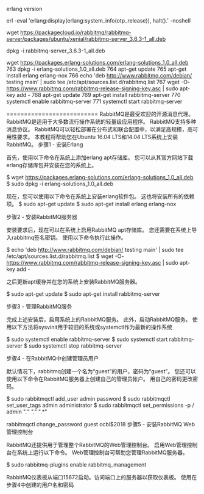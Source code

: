 erlang version

erl -eval 'erlang:display(erlang:system_info(otp_release)), halt().'  -noshell


wget https://packagecloud.io/rabbitmq/rabbitmq-server/packages/ubuntu/xenial/rabbitmq-server_3.6.3-1_all.deb

dpkg -i rabbitmq-server_3.6.3-1_all.deb

wget https://packages.erlang-solutions.com/erlang-solutions_1.0_all.deb
  763  dpkg -i erlang-solutions_1.0_all.deb
  764  apt-get update
  765  apt-get install erlang erlang-nox
  766  echo 'deb http://www.rabbitmq.com/debian/ testing main' | sudo tee /etc/apt/sources.list.d/rabbitmq.list
  767  wget -O- https://www.rabbitmq.com/rabbitmq-release-signing-key.asc | sudo apt-key add -
  768  apt-get update
  769  apt-get install rabbitmq-server
  770  systemctl enable rabbitmq-server
  771  systemctl start rabbitmq-server
  
==========================
RabbitMQ是最受欢迎的开源消息代理。 RabbitMQ是适用于大多数流行操作系统的轻量级应用程序。 RabbitMQ支持多种消息协议。 RabbitMQ可以轻松部署在分布式和联合配置中，以满足高规模，高可用性要求。 本教程将帮助您在Ubuntu 16.04 LTS和14.04 LTS系统上安装RabbitMQ。
步骤1 - 安装Erlang

首先，使用以下命令在系统上添加erlang apt存储库。 您可以从其官方网站下载erlang存储库包并安装在您的系统上。

$ wget https://packages.erlang-solutions.com/erlang-solutions_1.0_all.deb
$ sudo dpkg -i erlang-solutions_1.0_all.deb

 现在，您可以使用以下命令在系统上安装erlang软件包。 这也将安装所有的依赖项。 
$ sudo apt-get update
$ sudo apt-get install erlang erlang-nox

 步骤2 - 安装RabbitMQ服务器

安装要求后，现在可以在系统上启用RabbitMQ apt存储库。 您还需要在系统上导入rabbitmq签名密钥。 使用以下命令执行此操作。 

$ echo 'deb http://www.rabbitmq.com/debian/ testing main' | sudo tee /etc/apt/sources.list.d/rabbitmq.list
$ wget -O- https://www.rabbitmq.com/rabbitmq-release-signing-key.asc | sudo apt-key add -

之后更新apt缓存并在您的系统上安装RabbitMQ服务器。

$ sudo apt-get update
$ sudo apt-get install rabbitmq-server

步骤3 - 管理RabbitMQ服务

完成上述安装后，启用系统上的RabbitMQ服务。 此外，启动RabbitMQ服务。 使用以下方法将sysvinit用于较旧的系统或systemctl作为最新的操作系统

$ sudo systemctl enable rabbitmq-server
$ sudo systemctl start rabbitmq-server
$ sudo systemctl stop rabbitmq-server

 步骤4 - 在RabbitMQ中创建管理员用户

默认情况下，rabbitmq创建一个名为“guest”的用户，密码为“guest”。 您还可以使用以下命令在RabbitMQ服务器上创建自己的管理员帐户。 用自己的密码更改密码。 

$ sudo rabbitmqctl add_user admin password 
$ sudo rabbitmqctl set_user_tags admin administrator
$ sudo rabbitmqctl set_permissions -p / admin ".*" ".*" ".*"

rabbitmqctl change_password guest ocbl$2018
步骤5 - 安装RabbitMQ Web管理控制台

 RabbitMQ还提供用于管理整个RabbitMQ的Web管理控制台。 启用Web管理控制台在系统上运行以下命令。 Web管理控制台可帮助您管理RabbitMQ服务器。

$ sudo rabbitmq-plugins enable rabbitmq_management

RabbitMQ仪表板从端口15672启动。访问端口上的服务器以获取仪表板。 使用在步骤4中创建的用户名和密码